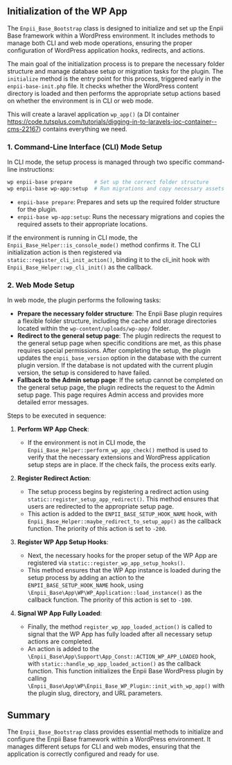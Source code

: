 ## Initialization of the WP App

The `Enpii_Base_Bootstrap` class is designed to initialize and set up the Enpii Base framework within a WordPress environment. It includes methods to manage both CLI and web mode operations, ensuring the proper configuration of WordPress application hooks, redirects, and actions.

The main goal of the initialization process is to prepare the necessary folder structure and manage database setup or migration tasks for the plugin. The `initialize` method is the entry point for this process, triggered early in the `enpii-base-init.php` file. It checks whether the WordPress content directory is loaded and then performs the appropriate setup actions based on whether the environment is in CLI or web mode.

This will create a laravel application `wp_app()` (a DI container https://code.tutsplus.com/tutorials/digging-in-to-laravels-ioc-container--cms-22167) contains everything we need.

### 1. Command-Line Interface (CLI) Mode Setup

In CLI mode, the setup process is managed through two specific command-line instructions:

```bash
wp enpii-base prepare       # Set up the correct folder structure
wp enpii-base wp-app:setup  # Run migrations and copy necessary assets
```
- `enpii-base prepare`: Prepares and sets up the required folder structure for the plugin.
- `enpii-base wp-app:setup`: Runs the necessary migrations and copies the required assets to their appropriate locations.

If the environment is running in CLI mode, the `Enpii_Base_Helper::is_console_mode()` method confirms it. The CLI initialization action is then registered via `static::register_cli_init_action()`, binding it to the cli_init hook with `Enpii_Base_Helper::wp_cli_init()` as the callback.

### 2. Web Mode Setup

In web mode, the plugin performs the following tasks:

- **Prepare the necessary folder structure**: The Enpii Base plugin requires a flexible folder structure, including the cache and storage directories located within the `wp-content/uploads/wp-app/` folder.
- **Redirect to the general setup page**: The plugin redirects the request to the general setup page when specific conditions are met, as this phase requires special permissions. After completing the setup, the plugin updates the `enpii_base_version` option in the database with the current plugin version. If the database is not updated with the current plugin version, the setup is considered to have failed.
- **Fallback to the Admin setup page**: If the setup cannot be completed on the general setup page, the plugin redirects the request to the Admin setup page. This page requires Admin access and provides more detailed error messages.

Steps to be executed in sequence:

1. **Perform WP App Check**:
   - If the environment is not in CLI mode, the `Enpii_Base_Helper::perform_wp_app_check()` method is used to verify that the necessary extensions and WordPress application setup steps are in place. If the check fails, the process exits early.

2. **Register Redirect Action**:
   - The setup process begins by registering a redirect action using `static::register_setup_app_redirect()`. This method ensures that users are redirected to the appropriate setup page.
   - This action is added to the `ENPII_BASE_SETUP_HOOK_NAME` hook, with `Enpii_Base_Helper::maybe_redirect_to_setup_app()` as the callback function. The priority of this action is set to `-200`.

3. **Register WP App Setup Hooks**:
   - Next, the necessary hooks for the proper setup of the WP App are registered via `static::register_wp_app_setup_hooks()`.
   - This method ensures that the WP App instance is loaded during the setup process by adding an action to the `ENPII_BASE_SETUP_HOOK_NAME` hook, using `\Enpii_Base\App\WP\WP_Application::load_instance()` as the callback function. The priority of this action is set to `-100`.

4. **Signal WP App Fully Loaded**:
   - Finally, the method `register_wp_app_loaded_action()` is called to signal that the WP App has fully loaded after all necessary setup actions are completed.
   - An action is added to the `\Enpii_Base\App\Support\App_Const::ACTION_WP_APP_LOADED` hook, with `static::handle_wp_app_loaded_action()` as the callback function. This function initializes the Enpii Base WordPress plugin by calling `\Enpii_Base\App\WP\Enpii_Base_WP_Plugin::init_with_wp_app()` with the plugin slug, directory, and URL parameters.


## Summary

The `Enpii_Base_Bootstrap` class provides essential methods to initialize and configure the Enpii Base framework within a WordPress environment. It manages different setups for CLI and web modes, ensuring that the application is correctly configured and ready for use.
